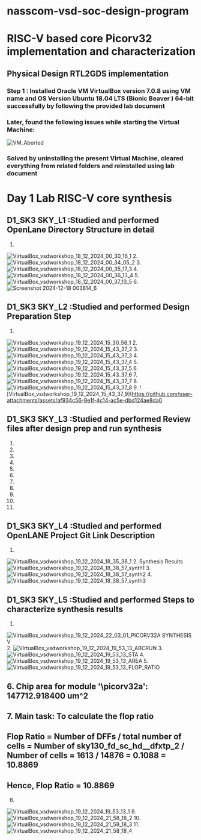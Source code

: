 # nasscom-vsd-soc-design-program
# RISC-V based core Picorv32 implementation and characterization

## Physical Design RTL2GDS implementation 
### Step 1 : Installed Oracle VM VirtualBox version 7.0.8 using VM name and OS Version Ubuntu 18.04 LTS (Bionic Beaver ) 64-bit successfully by following the provided lab document
### Later, found the following issues while starting the Virtual Machine:
![VM_Aborted](https://github.com/user-attachments/assets/64cf09ea-8edb-4f70-aad4-8de1a18f39f6)
### Solved by uninstalling the present Virtual Machine, cleared everything from related folders and reinstalled using lab document

# Day 1 Lab RISC-V core synthesis
## D1_SK3 SKY_L1 :Studied and performed OpenLane Directory Structure in detail
1.
![VirtualBox_vsdworkshop_18_12_2024_00_30_16_1](https://github.com/user-attachments/assets/79f575ff-f907-41c3-bfd0-9888755c69d4) 
2.
![VirtualBox_vsdworkshop_18_12_2024_00_34_05_2](https://github.com/user-attachments/assets/eae4ab0b-1c88-4991-9825-1bb3b0a94866)
3.
![VirtualBox_vsdworkshop_18_12_2024_00_35_17_3](https://github.com/user-attachments/assets/98127662-457b-4e72-acfe-dd456e48dc4d)
4.
![VirtualBox_vsdworkshop_18_12_2024_00_36_13_4](https://github.com/user-attachments/assets/9691ae81-50a3-4c09-baf5-b905d32d563b)
5.
![VirtualBox_vsdworkshop_18_12_2024_00_37_13_5](https://github.com/user-attachments/assets/87bdb362-7daa-434b-80bb-874d08e3bcf3)
6.
![Screenshot 2024-12-18 003814_6](https://github.com/user-attachments/assets/f8d3dd32-6e5a-4766-b0af-75ba3a23df18)

## D1_SK3 SKY_L2 :Studied and performed Design Preparation Step
1.
![VirtualBox_vsdworkshop_19_12_2024_15_30_56_1](https://github.com/user-attachments/assets/4a149e92-ea37-47f1-9a75-007efdae8f9b)
2.
![VirtualBox_vsdworkshop_19_12_2024_15_43_37_2](https://github.com/user-attachments/assets/9aa03f4a-4c07-4806-ae55-7699803cf9c3)
3.  
![VirtualBox_vsdworkshop_19_12_2024_15_43_37_3](https://github.com/user-attachments/assets/6329ceec-ccfe-4b1c-b32b-bbf5aabb3372)
4.   
![VirtualBox_vsdworkshop_19_12_2024_15_43_37_4](https://github.com/user-attachments/assets/c2d60cd8-be90-422f-a582-157a8c1d5fa2)
5.
![VirtualBox_vsdworkshop_19_12_2024_15_43_37_5](https://github.com/user-attachments/assets/e6219273-0edf-48b9-ad3a-16e2e2d109e5)
6.
![VirtualBox_vsdworkshop_19_12_2024_15_43_37_6](https://github.com/user-attachments/assets/326d3718-1c08-41bd-a805-8a33aceb8f90)
7.
![VirtualBox_vsdworkshop_19_12_2024_15_43_37_7](https://github.com/user-attachments/assets/5d83b756-f5ac-444c-88d0-2c9e806876a7)
8.
![VirtualBox_vsdworkshop_19_12_2024_15_43_37_8](https://github.com/user-attachments/assets/365aa4dc-fa9c-4736-a679-8d7e6cd8cba8)
9.
![VirtualBox_vsdworkshop_19_12_2024_15_43_37_9](https://github.com/user-attachments/assets/af934c56-9e1f-4c14-ac5e-dbd124ae8da0

## D1_SK3 SKY_L3 :Studied and performed Review files after design prep and run synthesis
1. 

2. 

3. 

4.

5. 

6. 

7. 

8.

9.

10.

11.

   
## D1_SK3 SKY_L4 :Studied and performed OpenLANE Project Git Link Description
1.
![VirtualBox_vsdworkshop_19_12_2024_18_35_38_1](https://github.com/user-attachments/assets/1f1cb923-58a8-44bf-8441-9229d7dae9b6)
2. Synthesis Results
![VirtualBox_vsdworkshop_19_12_2024_18_38_57_synth1](https://github.com/user-attachments/assets/ae82c127-88e1-4ad5-8f8c-1aff891c8a19)
3.
![VirtualBox_vsdworkshop_19_12_2024_18_38_57_synth2](https://github.com/user-attachments/assets/f430b6cb-04fb-4964-954f-c0917754618a)
4.
![VirtualBox_vsdworkshop_19_12_2024_18_38_57_synth3](https://github.com/user-attachments/assets/f771fe9f-9c14-4a51-9f5c-1e0b5804cad6)

## D1_SK3 SKY_L5 :Studied and performed Steps to characterize synthesis results
1.
![VirtualBox_vsdworkshop_19_12_2024_22_03_01_PICORV32A SYNTHESIS V](https://github.com/user-attachments/assets/13c41868-7c59-4044-b3ec-0cdf509b0c83)
2.
![VirtualBox_vsdworkshop_19_12_2024_19_53_13_ABCRUN](https://github.com/user-attachments/assets/fa4af776-a295-4a8d-9a88-06cf781dda0e)
3.
![VirtualBox_vsdworkshop_19_12_2024_19_53_13_STA](https://github.com/user-attachments/assets/26d10246-c8a4-49bd-a734-bdef8bcdcd76)
4.
![VirtualBox_vsdworkshop_19_12_2024_19_53_13_AREA](https://github.com/user-attachments/assets/de65cc8e-2809-4290-bdbb-8f0a6b1112c5)
5.
![VirtualBox_vsdworkshop_19_12_2024_19_53_13_FLOP_RATIO](https://github.com/user-attachments/assets/b5cae5cc-1a78-4729-85c0-475c549f86bc)
## 6.  Chip area for module '\picorv32a': 147712.918400 um^2

## 7. Main task: To calculate the flop ratio

## Flop Ratio = Number of DFFs / total number of cells = Number of sky130_fd_sc_hd__dfxtp_2 / Number of cells = 1613 / 14876 = 0.1088 = 10.8869

## Hence, Flop Ratio = 10.8869

8.
![VirtualBox_vsdworkshop_19_12_2024_19_53_13_1](https://github.com/user-attachments/assets/a931941d-f5d1-4375-8adf-6bda0940f907)
9.
![VirtualBox_vsdworkshop_19_12_2024_21_58_18_2](https://github.com/user-attachments/assets/f2ed4ea6-e58c-4328-95f7-d38ee0dadbc8)
10.
![VirtualBox_vsdworkshop_19_12_2024_21_58_18_3](https://github.com/user-attachments/assets/aa675c35-0fa2-4df0-a1d5-bf2827b5c3ce)
11. 
![VirtualBox_vsdworkshop_19_12_2024_21_58_18_4](https://github.com/user-attachments/assets/1f41357b-d167-41e3-978c-cac452cc5e38)

























